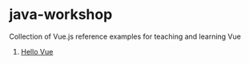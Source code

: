 # java-workshop

Collection of Vue.js reference examples for teaching and learning Vue

1. [Hello Vue](https://github.com/peterlamar/vue-workshop/tree/master/helloworld)
